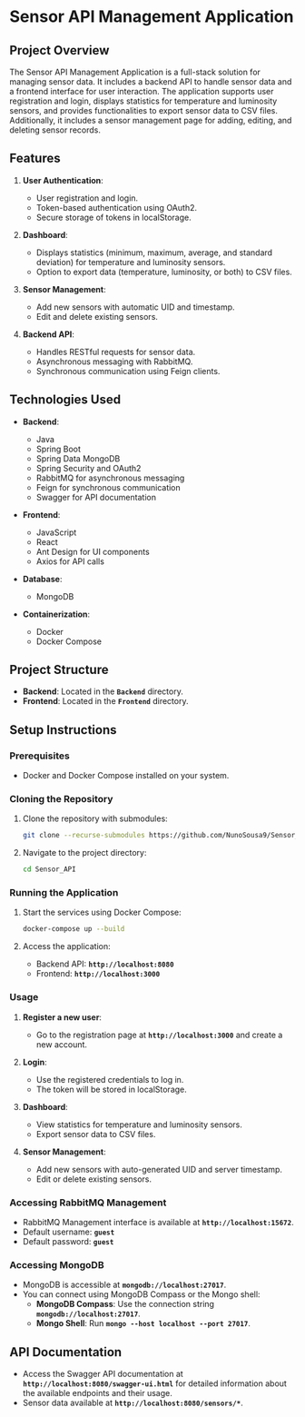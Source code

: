# Sensor API Management Application

## Project Overview

The Sensor API Management Application is a full-stack solution for managing sensor data. It includes a backend API to handle sensor data and a frontend interface for user interaction. The application supports user registration and login, displays statistics for temperature and luminosity sensors, and provides functionalities to export sensor data to CSV files. Additionally, it includes a sensor management page for adding, editing, and deleting sensor records.

## Features

1. **User Authentication**: 
   - User registration and login.
   - Token-based authentication using OAuth2.
   - Secure storage of tokens in localStorage.

2. **Dashboard**:
   - Displays statistics (minimum, maximum, average, and standard deviation) for temperature and luminosity sensors.
   - Option to export data (temperature, luminosity, or both) to CSV files.

3. **Sensor Management**:
   - Add new sensors with automatic UID and timestamp.
   - Edit and delete existing sensors.

4. **Backend API**:
   - Handles RESTful requests for sensor data.
   - Asynchronous messaging with RabbitMQ.
   - Synchronous communication using Feign clients.

## Technologies Used

- **Backend**:
  - Java
  - Spring Boot
  - Spring Data MongoDB
  - Spring Security and OAuth2
  - RabbitMQ for asynchronous messaging
  - Feign for synchronous communication
  - Swagger for API documentation

- **Frontend**:
  - JavaScript
  - React
  - Ant Design for UI components
  - Axios for API calls

- **Database**:
  - MongoDB

- **Containerization**:
  - Docker
  - Docker Compose

## Project Structure

- **Backend**: Located in the **`Backend`** directory.
- **Frontend**: Located in the **`Frontend`** directory.

## Setup Instructions

### Prerequisites

- Docker and Docker Compose installed on your system.

### Cloning the Repository

1. Clone the repository with submodules:

    ```bash
    git clone --recurse-submodules https://github.com/NunoSousa9/Sensor_API.git
    ```

2. Navigate to the project directory:

    ```bash
    cd Sensor_API
    ```

### Running the Application

1. Start the services using Docker Compose:

    ```bash
    docker-compose up --build
    ```

2. Access the application:
   - Backend API: **`http://localhost:8080`**
   - Frontend: **`http://localhost:3000`**

### Usage

1. **Register a new user**:
   - Go to the registration page at **`http://localhost:3000`** and create a new account.

2. **Login**:
   - Use the registered credentials to log in.
   - The token will be stored in localStorage.

3. **Dashboard**:
   - View statistics for temperature and luminosity sensors.
   - Export sensor data to CSV files.

4. **Sensor Management**:
   - Add new sensors with auto-generated UID and server timestamp.
   - Edit or delete existing sensors.

### Accessing RabbitMQ Management

- RabbitMQ Management interface is available at **`http://localhost:15672`**.
- Default username: **`guest`**
- Default password: **`guest`**

### Accessing MongoDB

- MongoDB is accessible at **`mongodb://localhost:27017`**.
- You can connect using MongoDB Compass or the Mongo shell:
  - **MongoDB Compass**: Use the connection string **`mongodb://localhost:27017`**.
  - **Mongo Shell**: Run **`mongo --host localhost --port 27017`**.

## API Documentation

- Access the Swagger API documentation at **`http://localhost:8080/swagger-ui.html`** for detailed information about the available endpoints and their usage.
- Sensor data available at **`http://localhost:8080/sensors/*`**.
